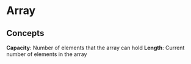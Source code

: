# Array

## Concepts

**Capacity**: Number of elements that the array can hold
**Length**: Current number of elements in the array
